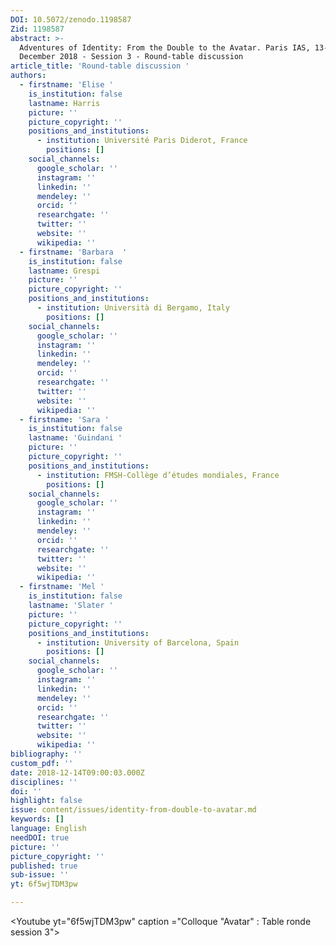 ```yaml
---
DOI: 10.5072/zenodo.1198587
Zid: 1198587
abstract: >-
  Adventures of Identity: From the Double to the Avatar. Paris IAS, 13-14
  December 2018 - Session 3 - Round-table discussion
article_title: 'Round-table discussion '
authors:
  - firstname: 'Elise '
    is_institution: false
    lastname: Harris
    picture: ''
    picture_copyright: ''
    positions_and_institutions:
      - institution: Université Paris Diderot, France
        positions: []
    social_channels:
      google_scholar: ''
      instagram: ''
      linkedin: ''
      mendeley: ''
      orcid: ''
      researchgate: ''
      twitter: ''
      website: ''
      wikipedia: ''
  - firstname: 'Barbara  '
    is_institution: false
    lastname: Grespi
    picture: ''
    picture_copyright: ''
    positions_and_institutions:
      - institution: Università di Bergamo, Italy
        positions: []
    social_channels:
      google_scholar: ''
      instagram: ''
      linkedin: ''
      mendeley: ''
      orcid: ''
      researchgate: ''
      twitter: ''
      website: ''
      wikipedia: ''
  - firstname: 'Sara '
    is_institution: false
    lastname: 'Guindani '
    picture: ''
    picture_copyright: ''
    positions_and_institutions:
      - institution: FMSH-Collège d’études mondiales, France
        positions: []
    social_channels:
      google_scholar: ''
      instagram: ''
      linkedin: ''
      mendeley: ''
      orcid: ''
      researchgate: ''
      twitter: ''
      website: ''
      wikipedia: ''
  - firstname: 'Mel '
    is_institution: false
    lastname: 'Slater '
    picture: ''
    picture_copyright: ''
    positions_and_institutions:
      - institution: University of Barcelona, Spain
        positions: []
    social_channels:
      google_scholar: ''
      instagram: ''
      linkedin: ''
      mendeley: ''
      orcid: ''
      researchgate: ''
      twitter: ''
      website: ''
      wikipedia: ''
bibliography: ''
custom_pdf: ''
date: 2018-12-14T09:00:03.000Z
disciplines: ''
doi: ''
highlight: false
issue: content/issues/identity-from-double-to-avatar.md
keywords: []
language: English
needDOI: true
picture: ''
picture_copyright: ''
published: true
sub-issue: ''
yt: 6f5wjTDM3pw

---
```



<Youtube yt="6f5wjTDM3pw" caption ="Colloque "Avatar" : Table ronde session 3"></Youtube>